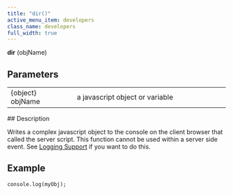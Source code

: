 ```yaml
---
title: "dir()"
active_menu_item: developers
class_name: developers
full_width: true
---
```



**dir** (objName)

## Parameters

<table>
<tr>
<td width="165">
{object} objName

</td>
<td width="27">
</td>
<td width="688">
a javascript object or variable

</td>
</tr>
</table>
## Description

Writes a complex javascript object to the console on the client browser that called the server script. This function cannot be used within a server side event. See [Logging Support](/developers/user-guide/product-guide/advanced-features/logging-support/) if you want to do this.

## Example

    console.log(myObj);
     
   

